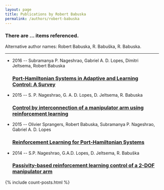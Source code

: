 ```yaml
---
layout: page
title: Publications by Robert Babuska
permalink: /authors/robert-babuska
---
```


<h3 id="number-posts">There are ... items referenced.</h3>
<p id='info-authors'>Alternative author names: Robert Babuska, R. Babuška, R. Babuska.</p>
<hr />
<ul class="post-list">
<li><span class='post-meta'>2016 -- Subramanya P. Nageshrao, Gabriel A. D. Lopes, Dimitri Jeltsema, Robert Babuska</span><h3><a class='post-link' href="{{ site.baseurl }}/port-hamiltonian-systems-in-adaptive-and-learning-control-a-survey">Port-Hamiltonian Systems in Adaptive and Learning Control: A Survey</a></h3></li>
<li><span class='post-meta'>2015 -- S. P. Nageshrao, G. A. D. Lopes, D. Jeltsema, R. Babuska</span><h3><a class='post-link' href="{{ site.baseurl }}/control-by-interconnection-of-a-manipulator-arm-using-reinforcement-learning">Control by interconnection of a manipulator arm using reinforcement learning</a></h3></li>
<li><span class='post-meta'>2015 -- Olivier Sprangers, Robert Babuska, Subramanya P. Nageshrao, Gabriel A. D. Lopes</span><h3><a class='post-link' href="{{ site.baseurl }}/reinforcement-learning-for-port-hamiltonian-systems">Reinforcement Learning for Port-Hamiltonian Systems</a></h3></li>
<li><span class='post-meta'>2014 -- S.P. Nageshrao, G.A.D. Lopes, D. Jeltsema, R. Babuška</span><h3><a class='post-link' href="{{ site.baseurl }}/passivity-based-reinforcement-learning-control-of-a-2-dof-manipulator-arm">Passivity-based reinforcement learning control of a 2-DOF manipulator arm</a></h3></li>

</ul>
{% include count-posts.html %}
